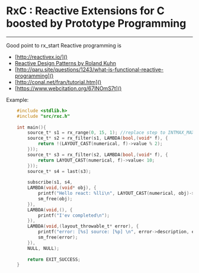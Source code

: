 # RxC : Reactive Extensions for C boosted by Prototype Programming 
---
Good point to rx_start Reactive programming is 
- [http://reactivex.io/]()
- [Reactive Design Patterns by Roland Kuhn]()
- [http://qaru.site/questions/1243/what-is-functional-reactive-programming]()
- [http://conal.net/fran/tutorial.htm]()
- [https://www.webcitation.org/67lNOmS7t]()

Example: 

```c
    #include <stdlib.h>
    #include "src/rxc.h"
    
    int main(){
        source_t* s1 = rx_range(0, 15, 1); //replace step to INTMAX_MAX/10 for see throwing
        source_t* s2 = rx_filter(s1, LAMBDA(bool,(void* f), {
            return !(LAYOUT_CAST(numerical, f)->value % 2);
        }));
        source_t* s3 = rx_filter(s2, LAMBDA(bool,(void* f), {
            return LAYOUT_CAST(numerical, f)->value< 10;
        }));
        source_t* s4 = last(s3);
    
        subscribe(s1, s4,
        LAMBDA(void,(void* obj), {
            printf("Hello react: %lli\n", LAYOUT_CAST(numerical, obj)->value);
            sm_free(obj);
        }),
        LAMBDA(void,(), {
            printf("I'ev completed\n");
        }),
        LAMBDA(void,(layout_throwable_t* error), {
            printf("error: [%s] source: [%p] \n", error->description, error->source);
            sm_free(error);
        }),
        NULL, NULL);
    
        return EXIT_SUCCESS;
    }
```
